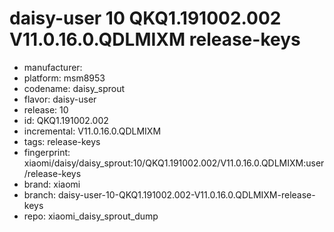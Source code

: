# daisy-user 10 QKQ1.191002.002 V11.0.16.0.QDLMIXM release-keys
- manufacturer: 
- platform: msm8953
- codename: daisy_sprout
- flavor: daisy-user
- release: 10
- id: QKQ1.191002.002
- incremental: V11.0.16.0.QDLMIXM
- tags: release-keys
- fingerprint: xiaomi/daisy/daisy_sprout:10/QKQ1.191002.002/V11.0.16.0.QDLMIXM:user/release-keys
- brand: xiaomi
- branch: daisy-user-10-QKQ1.191002.002-V11.0.16.0.QDLMIXM-release-keys
- repo: xiaomi_daisy_sprout_dump
